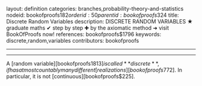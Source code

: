 layout: definition
categories: branches,probability-theory-and-statistics
nodeid: bookofproofs$182
orderid: 50
parentid: bookofproofs$324
title: Discrete Random Variables
description: DISCRETE RANDOM VARIABLES &#9733; graduate maths &#10004; step by step &#10010; by the axiomatic method &#10140; visit BookOfProofs now!
references: bookofproofs$1796
keywords: discrete,random,variables
contributors: bookofproofs

---


---

A [random variable][bookofproofs$1813] is called **discrete**, if has at most countably many different [realizations][bookofproofs$772]. In particular, it is not [continuous][bookofproofs$225].